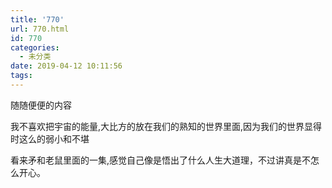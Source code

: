 ```yaml
---
title: '770'
url: 770.html
id: 770
categories:
  - 未分类
date: 2019-04-12 10:11:56
tags:
---
```


随随便便的内容

我不喜欢把宇宙的能量,大比方的放在我们的熟知的世界里面,因为我们的世界显得时这么的弱小和不堪

看来矛和老鼠里面的一集,感觉自己像是悟出了什么人生大道理，不过讲真是不怎么开心。